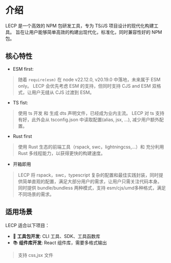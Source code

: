 # 介绍

LECP 是一个高效的 NPM 包研发工具，专为 TS/JS 项目设计的现代化构建工具。
旨在让用户能够简单高效的构建出现代化，标准化，同时兼容性好的 NPM 包。

## 核心特性
- ESM first:
> 随着 `require(esm)` 在 node v22.12.0, v20.19.0 中落地，未来属于 ESM only。
> LECP 会优先考虑 ESM 的支持，但同时支持 CJS and ESM 双格式，让用户无缝从 CJS 过渡到 ESM。

- TS fist:
> 使用 ts 开发 和 生成 dts 声明文件，已经成为业内主流。
> LECP 对 ts 支持有好，此外会从 tsconfig.json 中读取配置(alias, jsx, ...), 减少用户额外配置。

- Rust first
> 使用 Rust 生态的前端工具（rspack, swc，lightningcss,...）和 充分利用 Rust 多线程能力，以获得更快的构建速度。

- 开箱即用
> LECP 将 rspack，swc，typescript 复杂的配置和最佳实践封装，同时提供简单直观的配置，满足大部分用户的需求，让用户只需关注代码本身。
> 同时提供 bundle/bundless 两种模式，支持 esm/cjs/umd多种格式，满足不同场景的需求。


## 适用场景

LECP 适合以下项目：

- 🔧 **工具包开发**: CLI 工具、SDK、工具函数库
- 📚 **组件库开发**: React 组件库，需要多格式输出
> 支持 css,jsx 文件